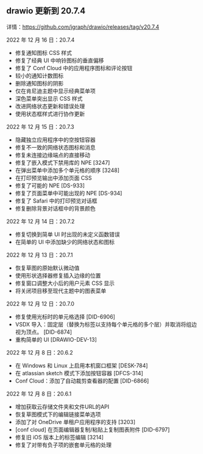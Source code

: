 ## drawio 更新到 20.7.4

详情：https://github.com/jgraph/drawio/releases/tag/v20.7.4

2022 年 12 月 16 日：20.7.4

- 修复通知图标 CSS 样式
- 修复了经典 UI 中响铃图标的垂直偏移
- 修复了 Conf Cloud 中的应用程序图标和评论按钮
- 较小的通知计数图标
- 删除通知图标的阴影
- 仅在肯尼迪主题中显示经典菜单项
- 深色菜单突出显示 CSS 样式
- 改进网络状态更新和错误处理
- 使用状态框样式进行协作更新

2022 年 12 月 15 日：20.7.3

- 隐藏独立应用程序中的空按钮容器
- 修复不一致的网络状态图标和消息
- 修复未连接边缘端点的直接移动
- 修复了嵌入模式下禁用库的 NPE [3247]
- 在弹出菜单中添加多个单元格的顺序 [3248]
- 在打印预览输出中添加页面 CSS
- 修复了可能的 NPE [DS-933]
- 修复了页面菜单中可能出现的 NPE [DS-934]
- 修复了 Safari 中的打印预览对话框
- 修复删除背景对话框中的背景颜色

2022 年 12 月 14 日：20.7.2

- 修复切换到简单 UI 时出现的未定义函数错误
- 在简单的 UI 中添加缺少的网络状态和图标

2022 年 12 月 13 日：20.7.1

- 恢复草图的原始默认微动值
- 使用形状选择器修复插入边缘的位置
- 修复窗口调整大小后的用户元素 CSS 显示
- 将关闭项目移至现代主题中的图表菜单

2022 年 12 月 12 日：20.7.0

- 修复使用光标时的单元格选择 [DID-6906]
- VSDX 导入：固定层（替换为标签以支持每个单元格的多个层）并取消将组边视为顶点。 [DID-6874]
- 重构简单的 UI [DRAWIO-DEV-13]

2022 年 12 月 8 日：20.6.2

- 在 Windows 和 Linux 上启用本机窗口框架 [DESK-784]
- 在 atlassian sketch 模式下添加按钮容器 [DFCS-314]
- Conf Cloud：添加了自动裁剪查看器的配置 [DID-6866]

2022 年 12 月 8 日：20.6.1

- 增加获取云存储文件夹和文件URL的API
- 恢复草图模式下的编辑链接菜单选项
- 添加了对 OneDrive 单租户应用程序的支持 [3203]
- [conf cloud] 在页面编辑器复制/粘贴上复制图表附件 [DID-6797]
- 修复旧 iOS 版本上的标签编辑 [3214]
- 修复了对带有负子项的嵌套单元格的处理

